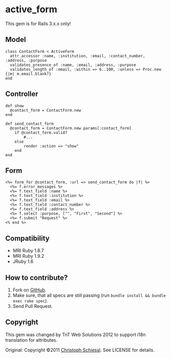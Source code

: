 # active_form

This gem is for Rails 3.x.x only! 

## Model

  	class ContactForm < ActiveForm
  	  attr_accessor :name, :institution, :email, :contact_number, :address, :purpose
  	  validates_presence_of :name, :email, :address, :purpose
  	  validates_length_of :email, :within => 6..100, :unless => Proc.new {|m| m.email.blank?}
    end 

## Controller

  	def show
  	  @contact_form = ContactForm.new
  	end
    
  	def send_contact_form
  	  @contact_form = ContactForm.new params[:contact_form]
  		if @contact_form.valid?
  			#...
  		else
  			render :action => "show"
  		end
  	end

## Form

    <%= form_for @contact_form, :url => send_contact_form do |f| %>
      <%= f.error_messages %>
      <%= f.text_field :name %>
      <%= f.text_field :institution %>
      <%= f.text_field :email %>
      <%= f.text_field :contact_number %>
      <%= f.text_field :address %>
      <%= f.select :purpose, ["", "First", "Second"] %>
      <%= f.submit "Request" %>
    <% end %>

## Compatibility

  * MRI Ruby 1.8.7
  * MRI Ruby 1.9.2
  * JRuby 1.6

## How to contribute?

  1. Fork on [GitHub](http://github.com/cs/active_form).
  2. Make sure, that all specs are still passing (run `bundle install && bundle exec rake spec`).
  3. Send Pull Request.

## Copyright

This gem was changed by TnT Web Solutions 2012 to support i18n translation for attributes.

Original:
Copyright ©2011 [Christoph Schiessl](http://github.com/cs). See LICENSE for details.

